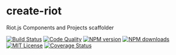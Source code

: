 # create-riot
Riot.js Components and Projects scaffolder

[![Build Status][travis-image]][travis-url]
[![Code Quality][codeclimate-image]][codeclimate-url]
[![NPM version][npm-version-image]][npm-url]
[![NPM downloads][npm-downloads-image]][npm-url]
[![MIT License][license-image]][license-url]
[![Coverage Status][coverage-image]][coverage-url]

[travis-image]:https://img.shields.io/travis/riot/create-riot.svg?style=flat-square
[travis-url]:https://travis-ci.org/riot/create-riot

[license-image]:http://img.shields.io/badge/license-MIT-000000.svg?style=flat-square
[license-url]:LICENSE

[npm-version-image]:http://img.shields.io/npm/v/create-riot.svg?style=flat-square
[npm-downloads-image]:http://img.shields.io/npm/dm/create-riot.svg?style=flat-square
[npm-url]:https://npmjs.org/package/create-riot

[coverage-image]:https://img.shields.io/coveralls/riot/create-riot/master.svg?style=flat-square
[coverage-url]:https://coveralls.io/r/riot/create-riot/?branch=master

[codeclimate-image]:https://api.codeclimate.com/v1/badges/5712496768a9da5988b3/maintainability
[codeclimate-url]:https://codeclimate.com/github/riot/create-riot
